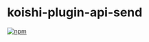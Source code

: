 # koishi-plugin-api-send

[![npm](https://img.shields.io/npm/v/koishi-plugin-api-send?style=flat-square)](https://www.npmjs.com/package/koishi-plugin-api-send)


